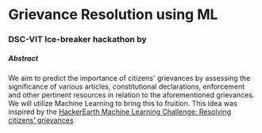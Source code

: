 # Grievance Resolution using ML
### DSC-VIT Ice-breaker hackathon by <insert team name>

##### Abstract
We aim to predict the importance of citizens' grievances by assessing the significance of various articles, constitutional declarations, enforcement and other pertinent resources in relation to the aforementioned grievances. We will utilize Machine Learning to bring this to fruition.
This idea was inspired by the [HackerEarth Machine Learning Challenge: Resolving citizens’ grievances](https://www.hackerearth.com/challenges/competitive/hackerearth-machine-learning-challenge-predict-grievance-importance/)
